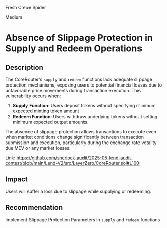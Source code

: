 Fresh Crepe Spider

Medium

# Absence of Slippage Protection in Supply and Redeem Operations

## Description

The CoreRouter's `supply` and `redeem` functions lack adequate slippage protection mechanisms, exposing users to potential financial losses due to unfavorable price movements during transaction execution. This vulnerability occurs when:

1. **Supply Function**: Users deposit tokens without specifying minimum expected minting token amount
2. **Redeem Function**: Users withdraw underlying tokens without setting minimum expected output amounts.

The absence of slippage protection allows transactions to execute even when market conditions change significantly between transaction submission and execution, particularly during the exchange rate votality due MEV or any market losses. 

Link: https://github.com/sherlock-audit/2025-05-lend-audit-contest/blob/main/Lend-V2/src/LayerZero/CoreRouter.sol#L100

## Impact
Users will suffer a loss due to slippage while supplying or redeeming.

## Recommendation

Implement Slippage Protection Parameters in `supply` and `redeem` functions
